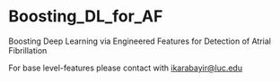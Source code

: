 # Boosting_DL_for_AF
Boosting Deep Learning via Engineered Features for Detection of Atrial Fibrillation

For base level-features please contact with ikarabayir@luc.edu
